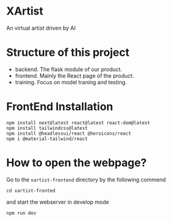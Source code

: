 # XArtist
An virtual artist driven by AI


# Structure of this project

- backend. The flask module of our product.
- frontend. Mainly the React page of the product.
- training. Focus on model traning and testing.

# FrontEnd Installation

```
npm install next@latest react@latest react-dom@latest
npm install tailwindcss@latest
npm install @headlessui/react @heroicons/react
npm i @material-tailwind/react
```


# How to open the webpage?

Go to the `xartist-frontend` directory by the following commend

```shell
cd xartist-fronted
```

and start the webserver in develop mode

```shell
npm run dev
```